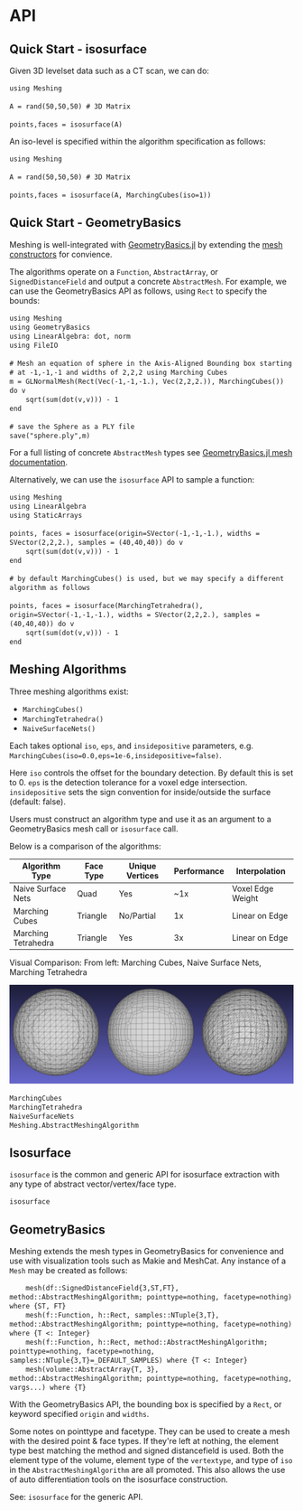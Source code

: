 # API

## Quick Start - isosurface

Given 3D levelset data such as a CT scan, we can do:

```
using Meshing

A = rand(50,50,50) # 3D Matrix

points,faces = isosurface(A)
```

An iso-level is specified within the algorithm specification as follows:

```
using Meshing

A = rand(50,50,50) # 3D Matrix

points,faces = isosurface(A, MarchingCubes(iso=1))
```


## Quick Start - GeometryBasics

Meshing is well-integrated with [GeometryBasics.jl](https://github.com/JuliaGeometry/GeometryBasics.jl)  by extending the [mesh constructors](http://juliageometry.github.io/GeometryBasics.jl/latest/types.html#Meshes-1) for convience.

The algorithms operate on a `Function`, `AbstractArray`, or `SignedDistanceField` and output a concrete `AbstractMesh`.
For example, we can use the GeometryBasics API as follows, using `Rect` to specify the bounds:

```
using Meshing
using GeometryBasics
using LinearAlgebra: dot, norm
using FileIO

# Mesh an equation of sphere in the Axis-Aligned Bounding box starting
# at -1,-1,-1 and widths of 2,2,2 using Marching Cubes
m = GLNormalMesh(Rect(Vec(-1,-1,-1.), Vec(2,2,2.)), MarchingCubes()) do v
    sqrt(sum(dot(v,v))) - 1
end

# save the Sphere as a PLY file
save("sphere.ply",m)
```

For a full listing of concrete `AbstractMesh` types see [GeometryBasics.jl mesh documentation](http://juliageometry.github.io/GeometryBasics.jl/latest/types.html#Meshes-1).

Alternatively, we can use the `isosurface` API to sample a function:

```
using Meshing
using LinearAlgebra
using StaticArrays

points, faces = isosurface(origin=SVector(-1,-1,-1.), widths = SVector(2,2,2.), samples = (40,40,40)) do v
    sqrt(sum(dot(v,v))) - 1
end

# by default MarchingCubes() is used, but we may specify a different algorithm as follows

points, faces = isosurface(MarchingTetrahedra(), origin=SVector(-1,-1,-1.), widths = SVector(2,2,2.), samples = (40,40,40)) do v
    sqrt(sum(dot(v,v))) - 1
end
```


## Meshing Algorithms

Three meshing algorithms exist:
* `MarchingCubes()`
* `MarchingTetrahedra()`
* `NaiveSurfaceNets()`

Each takes optional `iso`, `eps`, and `insidepositive` parameters, e.g. `MarchingCubes(iso=0.0,eps=1e-6,insidepositive=false)`.

Here `iso` controls the offset for the boundary detection. By default this is set to 0. `eps` is the detection tolerance for a voxel edge intersection.
`insidepositive` sets the sign convention for inside/outside the surface (default: false).

Users must construct an algorithm type and use it as an argument to a GeometryBasics mesh call or `isosurface` call.

Below is a comparison of the algorithms:

| Algorithm Type      | Face Type | Unique Vertices | Performance | Interpolation     |
|---------------------|-----------|-----------------|-------------|-------------------|
| Naive Surface Nets  | Quad      | Yes             | ~1x         | Voxel Edge Weight |
| Marching Cubes      | Triangle  | No/Partial      | 1x          | Linear on Edge    |
| Marching Tetrahedra | Triangle  | Yes             | 3x          | Linear on Edge    |

Visual Comparison:
From left: Marching Cubes, Naive Surface Nets, Marching Tetrahedra

![comparison](./img/comparison.png)

```@docs
MarchingCubes
MarchingTetrahedra
NaiveSurfaceNets
Meshing.AbstractMeshingAlgorithm
```

## Isosurface

`isosurface` is the common and generic API for isosurface extraction with any type of abstract vector/vertex/face type.

```@docs
isosurface
```

## GeometryBasics

Meshing extends the mesh types in GeometryBasics for convenience and use with visualization tools such as Makie and MeshCat.
Any instance of a `Mesh` may be created as follows:

```
    mesh(df::SignedDistanceField{3,ST,FT}, method::AbstractMeshingAlgorithm; pointtype=nothing, facetype=nothing) where {ST, FT}
    mesh(f::Function, h::Rect, samples::NTuple{3,T}, method::AbstractMeshingAlgorithm; pointtype=nothing, facetype=nothing) where {T <: Integer}
    mesh(f::Function, h::Rect, method::AbstractMeshingAlgorithm; pointtype=nothing, facetype=nothing, samples::NTuple{3,T}=_DEFAULT_SAMPLES) where {T <: Integer}
    mesh(volume::AbstractArray{T, 3}, method::AbstractMeshingAlgorithm; pointtype=nothing, facetype=nothing, vargs...) where {T}
```

With the GeometryBasics API, the bounding box is specified by a `Rect`, or keyword specified `origin` and `widths`.

Some notes on pointtype and facetype. They can be used to create a mesh with the desired point & face types.
If they're left at nothing, the element type best matching the method and signed distancefield is used.
Both the element type of the volume, element type of the `vertextype`, and type of `iso` in the `AbstractMeshingAlgorithm`
are all promoted. This also allows the use of auto differentiation tools on the isosurface construction.

See: `isosurface` for the generic API.
